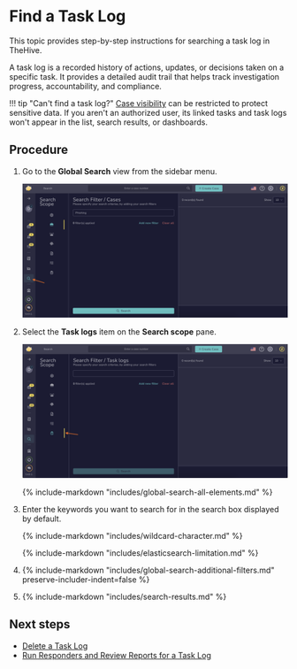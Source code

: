 # Find a Task Log

This topic provides step-by-step instructions for searching a task log in TheHive.

A task log is a recorded history of actions, updates, or decisions taken on a specific task. It provides a detailed audit trail that helps track investigation progress, accountability, and compliance.

!!! tip "Can't find a task log?"
    <!-- md:version 5.5 --> [Case visibility](../../cases/about-cases.md#case-visibility) can be restricted to protect sensitive data. If you aren't an authorized user, its linked tasks and task logs won't appear in the list, search results, or dashboards.

<h2>Procedure</h2>

1. Go to the **Global Search** view from the sidebar menu.

    ![Global Search feature sidebar menu](../../../../images/user-guides/analyst-corner/cases/find-a-case-global-search-feature-sidebar-menu.png)

2. Select the **Task logs** item on the **Search scope** pane.

    ![Global Search Task logs](../../../../images/user-guides/analyst-corner/tasks/find-a-task-log-global-search.png)

    {% include-markdown "includes/global-search-all-elements.md" %}

3. Enter the keywords you want to search for in the search box displayed by default.

    {% include-markdown "includes/wildcard-character.md" %}

    {% include-markdown "includes/elasticsearch-limitation.md" %}

4. {% include-markdown "includes/global-search-additional-filters.md" preserve-includer-indent=false %}

5. {% include-markdown "includes/search-results.md" %}

<h2>Next steps</h2>

* [Delete a Task Log](../delete-a-task-log.md)
* [Run Responders and Review Reports for a Task Log](../../tasks/run-responders-on-a-task-log.md)